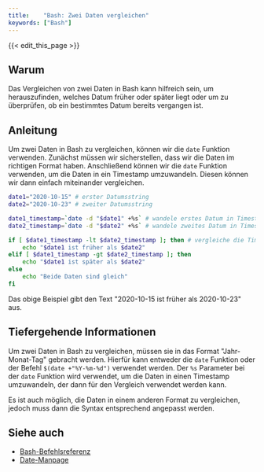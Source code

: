 ```yaml
---
title:    "Bash: Zwei Daten vergleichen"
keywords: ["Bash"]
---
```


{{< edit_this_page >}}

## Warum

Das Vergleichen von zwei Daten in Bash kann hilfreich sein, um herauszufinden, welches Datum früher oder später liegt oder um zu überprüfen, ob ein bestimmtes Datum bereits vergangen ist.

## Anleitung

Um zwei Daten in Bash zu vergleichen, können wir die `date` Funktion verwenden. Zunächst müssen wir sicherstellen, dass wir die Daten im richtigen Format haben. Anschließend können wir die `date` Funktion verwenden, um die Daten in ein Timestamp umzuwandeln. Diesen können wir dann einfach miteinander vergleichen.

```Bash
date1="2020-10-15" # erster Datumsstring
date2="2020-10-23" # zweiter Datumsstring

date1_timestamp=`date -d "$date1" +%s` # wandele erstes Datum in Timestamp um
date2_timestamp=`date -d "$date2" +%s` # wandele zweites Datum in Timestamp um

if [ $date1_timestamp -lt $date2_timestamp ]; then # vergleiche die Timestamps
    echo "$date1 ist früher als $date2"
elif [ $date1_timestamp -gt $date2_timestamp ]; then
    echo "$date1 ist später als $date2"
else
    echo "Beide Daten sind gleich"
fi
```

Das obige Beispiel gibt den Text "2020-10-15 ist früher als 2020-10-23" aus.

## Tiefergehende Informationen

Um zwei Daten in Bash zu vergleichen, müssen sie in das Format "Jahr-Monat-Tag" gebracht werden. Hierfür kann entweder die `date` Funktion oder der Befehl `$(date +"%Y-%m-%d")` verwendet werden. Der `%s` Parameter bei der `date` Funktion wird verwendet, um die Daten in einen Timestamp umzuwandeln, der dann für den Vergleich verwendet werden kann.

Es ist auch möglich, die Daten in einem anderen Format zu vergleichen, jedoch muss dann die Syntax entsprechend angepasst werden.

## Siehe auch

- [Bash-Befehlsreferenz](https://www.gnu.org/software/bash/manual/html_node/Bash-Date-Declarations.html)
- [Date-Manpage](https://linux.die.net/man/1/date)